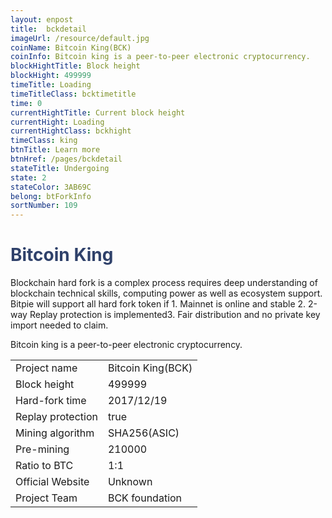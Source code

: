 ```yaml
---
layout: enpost
title:  bckdetail
imageUrl: /resource/default.jpg
coinName: Bitcoin King(BCK)
coinInfo: Bitcoin king is a peer-to-peer electronic cryptocurrency.
blockHightTitle: Block height
blockHight: 499999
timeTitle: Loading
timeTitleClass: bcktimetitle
time: 0
currentHightTitle: Current block height
currentHight: Loading
currentHightClass: bckhight
timeClass: king
btnTitle: Learn more
btnHref: /pages/bckdetail
stateTitle: Undergoing
state: 2
stateColor: 3AB69C
belong: btForkInfo
sortNumber: 109
---
```

<h1 style="color: #2F416A">Bitcoin King</h1>
<p class="summarytxt">Blockchain hard fork is a complex process requires deep understanding of blockchain technical skills, computing power as well as ecosystem support. Bitpie will support all hard fork token if 1. Mainnet is online and stable 2. 2-way Replay protection is implemented3. Fair distribution and no private key import needed to claim.
</p>
<p>Bitcoin king is a peer-to-peer electronic cryptocurrency.
</p>
<table class="center">
  <tbody>
    <tr>
        <td class="tablehalf">Project name</td>
        <td class="tablehalf">Bitcoin King(BCK)</td>
    </tr>
    <tr>
        <td>Block height</td>
        <td>499999</td>
    </tr>
    <tr>
        <td>Hard-fork time</td>
        <td>2017/12/19</td>
    </tr>
    <tr>
        <td>Replay protection</td>
        <td>true</td>
    </tr>
    <tr>
        <td>Mining algorithm</td>
        <td>SHA256(ASIC)</td>
    </tr>
    <tr>
        <td>Pre-mining </td>
        <td>210000</td>
    </tr>
    <tr>
        <td>Ratio to BTC</td>
        <td>1:1</td>
    </tr>
    <tr>
        <td>Official Website</td>
        <td>Unknown</td>
    </tr>
    <tr>
        <td>Project Team</td>
        <td>BCK foundation</td>
    </tr>
  </tbody>
</table>